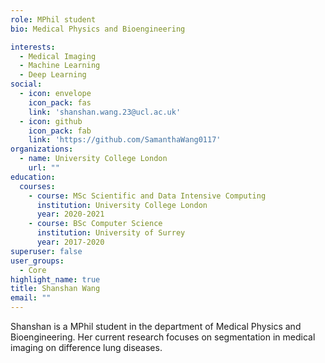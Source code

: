 ```yaml
---
role: MPhil student
bio: Medical Physics and Bioengineering

interests:
  - Medical Imaging
  - Machine Learning
  - Deep Learning
social:
  - icon: envelope
    icon_pack: fas
    link: 'shanshan.wang.23@ucl.ac.uk'
  - icon: github
    icon_pack: fab
    link: 'https://github.com/SamanthaWang0117'
organizations:
  - name: University College London
    url: ""
education:
  courses:
    - course: MSc Scientific and Data Intensive Computing
      institution: University College London
      year: 2020-2021
    - course: BSc Computer Science
      institution: University of Surrey
      year: 2017-2020
superuser: false
user_groups:
  - Core
highlight_name: true
title: Shanshan Wang
email: ""
---
```


Shanshan is a MPhil student in the department of Medical Physics and Bioengineering. Her current research focuses on segmentation in medical imaging on difference lung diseases.